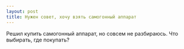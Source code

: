 ```yaml
---
layout: post 
title: Нужен совет, хочу взять самогонный аппарат 
--- 
```

Решил купить самогонный аппарат, но совсем не разбираюсь. Что выбирать, где покупать?